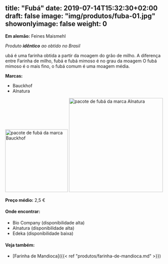 title: "Fubá"
date: 2019-07-14T15:32:30+02:00
draft: false
image: "img/produtos/fuba-01.jpg"
showonlyimage: false
weight: 0
---

<!--more-->

**Em alemão:** Feines Maismehl

_Produto **idêntico** ao obtido no Brasil_

ubá é uma farinha obtida a partir da moagem do grão de milho. A diferença entre Farinha de milho, fubá e fubá mimoso é no grau da moagem
O fubá mimoso é o mais fino, o fubá comum é uma moagem média.

**Marcas:**

- Bauckhof
- Alnatura

<img src="../../img/produtos/fuba-01.jpg" alt="pacote de fubá da marca Bauckhof" width="200"/>
<img src="../../img/produtos/fuba-02.png" alt="pacote de fubá da marca Alnatura" width="300"/>

**Preço médio:** 2,5 €

#### Onde encontrar:

* Bio Company (disponibilidade alta)
* Alnatura (disponibilidade alta)
* Edeka (disponibilidade baixa)

#### Veja também:

- [Farinha de Mandioca]({{< ref "produtos/farinha-de-mandioca.md" >}})

